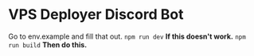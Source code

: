 # VPS Deployer Discord Bot
Go to env.example and fill that out.
`npm run dev` **If this doesn't work.**
`npm run build` **Then do this.**
